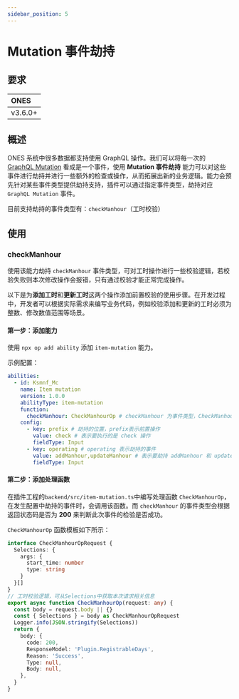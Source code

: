 ```yaml
---
sidebar_position: 5
---
```


# Mutation 事件劫持

## 要求

| ONES    |
| :------ |
| v3.6.0+ |

## 概述

ONES 系统中很多数据都支持使用 GraphQL 操作。我们可以将每一次的 [GraphQL Mutation](https://graphql.org/learn/queries/) 看成是一个事件，使用 **Mutation 事件劫持** 能力可以对这些事件进行劫持并进行一些额外的检查或操作，从而拓展出新的业务逻辑。能力会预先针对某些事件类型提供劫持支持，插件可以通过指定事件类型，劫持对应 `GraphQL Mutation` 事件。

目前支持劫持的事件类型有：`checkManhour`（工时校验）

## 使用

### checkManhour

使用该能力劫持 `checkManhour` 事件类型，可对工时操作进行一些校验逻辑，若校验失败则本次修改操作会报错，只有通过校验才能正常完成操作。

以下是为**添加工时**和**更新工时**这两个操作添加前置校验的使用步骤。在开发过程中，开发者可以根据实际需求来编写业务代码，例如校验添加和更新的工时必须为整数、修改数值范围等场景。

#### 第一步：添加能力

使用 `npx op add ability` 添加 `item-mutation` 能力。

示例配置：

```yaml title="/config/plugin.yaml"
abilities:
  - id: Ksmnf_Mc
    name: Item mutation
    version: 1.0.0
    abilityType: item-mutation
    function:
      checkManhour: CheckManhourOp # checkManhour 为事件类型，CheckManhourOp为该事件类型的处理函数
    config:
      - key: prefix # 劫持的位置，prefix表示前置操作
        value: check # 表示要执行的是 check 操作
        fieldType: Input
      - key: operating # operating 表示劫持的事件
        value: addManhour,updateManhour # 表示要劫持 addManhour 和 updateManhour 这两个事件
        fieldType: Input
```

#### 第二步：添加处理函数

在插件工程的`backend/src/item-mutation.ts`中编写处理函数 `CheckManhourOp`，在发生配置中劫持的事件时，会调用该函数。而 `checkManhour` 的事件类型会根据返回状态码是否为 **200** 来判断此次事件的检验是否成功。

`CheckManhourOp` 函数模板如下所示：

```typescript title="backend/src/item-mutation.ts"
interface CheckManhourOpRequest {
  Selections: {
    args: {
      start_time: number
      type: string
    }
  }[]
}
// 工时校验逻辑，可从Selections中获取本次请求相关信息
export async function CheckManhourOp(request: any) {
  const body = request.body || {}
  const { Selections } = body as CheckManhourOpRequest
  Logger.info(JSON.stringify(Selections))
  return {
    body: {
      code: 200,
      ResponseModel: 'Plugin.RegistrableDays',
      Reason: 'Success',
      Type: null,
      Body: null,
    },
  }
}
```
